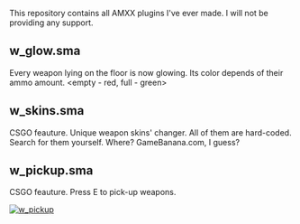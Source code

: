 This repository contains all AMXX plugins I've ever made. I will not be providing any support.

## w_glow.sma
Every weapon lying on the floor is now glowing. Its color depends of their ammo amount.
<empty - red, full - green>

## w_skins.sma
CSGO feauture. Unique weapon skins' changer. All of them are hard-coded. Search for them yourself. Where? GameBanana.com, I guess?

## w_pickup.sma
CSGO feauture. Press E to pick-up weapons.

[![w_pickup](https://img.youtube.com/vi/IGuPbkiaeZM/0.jpg)](https://www.youtube.com/watch?v=IGuPbkiaeZM "w_pickup")
